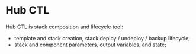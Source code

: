 # Hub CTL

Hub CTL is stack composition and lifecycle tool:

* template and stack creation, stack deploy / undeploy / backup lifecycle;
* stack and component parameters, output variables, and state;
